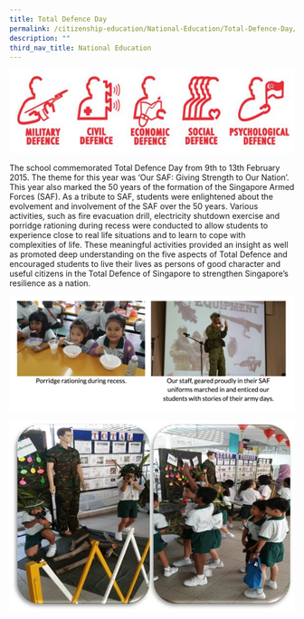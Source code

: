 ```yaml
---
title: Total Defence Day
permalink: /citizenship-education/National-Education/Total-Defence-Day/
description: ""
third_nav_title: National Education
---
```

![](/images/TDD.jpeg)

The school commemorated Total Defence Day from 9th to 13th February 2015. The theme for this year was ‘Our SAF: Giving Strength to Our Nation’. This year also marked the 50 years of the formation of the Singapore Armed Forces (SAF). As a tribute to SAF, students were enlightened about the evolvement and involvement of the SAF over the 50 years. Various activities, such as fire evacuation drill, electricity shutdown exercise and porridge rationing during recess were conducted to allow students to experience close to real life situations and to learn to cope with complexities of life. These meaningful activities provided an insight as well as promoted deep understanding on the five aspects of Total Defence and encouraged students to live their lives as persons of good character and useful citizens in the Total Defence of Singapore to strengthen Singapore’s resilience as a nation.

![](/images/tdd2.png)

![](/images/recess%20pic.jpeg)